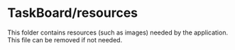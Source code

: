 # TaskBoard/resources

This folder contains resources (such as images) needed by the application. This file can
be removed if not needed.
